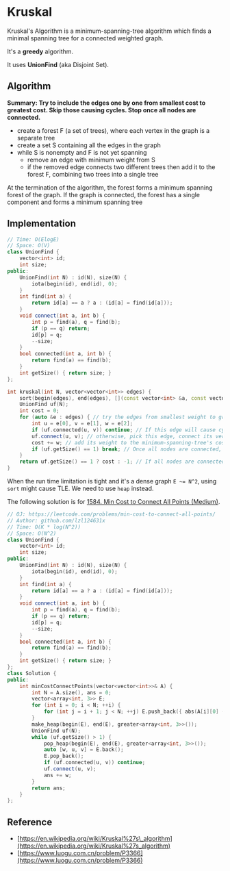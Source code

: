 # Kruskal

Kruskal's Algorithm is a minimum-spanning-tree algorithm which finds a minimal spanning tree for a connected weighted graph. 

It's a **greedy** algorithm.

It uses **UnionFind** \(aka Disjoint Set\).

## Algorithm

**Summary: Try to include the edges one by one from smallest cost to greatest cost. Skip those causing cycles. Stop once all nodes are connected.**

* create a forest F \(a set of trees\), where each vertex in the graph is a separate tree
* create a set S containing all the edges in the graph
* while S is nonempty and F is not yet spanning
  * remove an edge with minimum weight from S
  * if the removed edge connects two different trees then add it to the forest F, combining two trees into a single tree

At the termination of the algorithm, the forest forms a minimum spanning forest of the graph. If the graph is connected, the forest has a single component and forms a minimum spanning tree

## Implementation

```cpp
// Time: O(ElogE)
// Space: O(V)
class UnionFind {
    vector<int> id;
    int size;
public:
    UnionFind(int N) : id(N), size(N) {
        iota(begin(id), end(id), 0);
    }
    int find(int a) {
        return id[a] == a ? a : (id[a] = find(id[a]));
    }
    void connect(int a, int b) {
        int p = find(a), q = find(b);
        if (p == q) return;
        id[p] = q;
        --size;
    }
    bool connected(int a, int b) {
        return find(a) == find(b);
    }
    int getSize() { return size; }
};

int kruskal(int N, vector<vector<int>> edges) {
    sort(begin(edges), end(edges), [](const vector<int> &a, const vector<int> &b) { return a[2] < b[2]; }); // Sort the edges in ascending order of weight.
    UnionFind uf(N);
    int cost = 0;
    for (auto &e : edges) { // try the edges from smallest weight to greatest weight
        int u = e[0], v = e[1], w = e[2];
        if (uf.connected(u, v)) continue; // If this edge will cause cycle, skip it.
        uf.connect(u, v); // otherwise, pick this edge, connect its vertices.
        cost += w; // add its weight to the minimum-spanning-tree's cost
        if (uf.getSize() == 1) break; // Once all nodes are connected, terminate.
    }
    return uf.getSize() == 1 ? cost : -1; // If all nodes are connected, return the cost; otherwise, this graph doesn't have minimum-spanning-tree.
}
```

When the run time limitation is tight and it's a dense graph `E ~= N^2`, using `sort` might cause TLE. We need to use `heap` instead.

The following solution is for [1584. Min Cost to Connect All Points (Medium)](https://leetcode.com/problems/min-cost-to-connect-all-points/).

```cpp
// OJ: https://leetcode.com/problems/min-cost-to-connect-all-points/
// Author: github.com/lzl124631x
// Time: O(K * log(N^2))
// Space: O(N^2)
class UnionFind {
    vector<int> id;
    int size;
public:
    UnionFind(int N) : id(N), size(N) {
        iota(begin(id), end(id), 0);
    }
    int find(int a) {
        return id[a] == a ? a : (id[a] = find(id[a]));
    }
    void connect(int a, int b) {
        int p = find(a), q = find(b);
        if (p == q) return;
        id[p] = q;
        --size;
    }
    bool connected(int a, int b) {
        return find(a) == find(b);
    }
    int getSize() { return size; }
};
class Solution {
public:
    int minCostConnectPoints(vector<vector<int>>& A) {
        int N = A.size(), ans = 0;
        vector<array<int, 3>> E;
        for (int i = 0; i < N; ++i) {
            for (int j = i + 1; j < N; ++j) E.push_back({ abs(A[i][0] - A[j][0]) + abs(A[i][1] - A[j][1]), i, j });
        }
        make_heap(begin(E), end(E), greater<array<int, 3>>());
        UnionFind uf(N);
        while (uf.getSize() > 1) {
            pop_heap(begin(E), end(E), greater<array<int, 3>>());
            auto [w, u, v] = E.back();
            E.pop_back();
            if (uf.connected(u, v)) continue;
            uf.connect(u, v);
            ans += w;
        } 
        return ans;
    }
};
```

## Reference

* [https://en.wikipedia.org/wiki/Kruskal%27s\_algorithm](https://en.wikipedia.org/wiki/Kruskal%27s_algorithm)
* [https://www.luogu.com.cn/problem/P3366](https://www.luogu.com.cn/problem/P3366)

